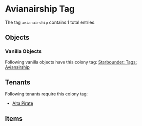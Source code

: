 # Avianairship Tag

The tag `avianairship` contains 1 total entries.

## Objects

### Vanilla Objects

Following vanilla objects have this colony tag: [Starbounder: Tags: Avianairship](https://starbounder.org/Tag:Avianairship)

## Tenants

Following tenants require this colony tag:

- [Alta Pirate](https://ceterai.github.io/MyEnternia/Wiki/AltaPirate)

## Items
